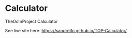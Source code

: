 # Calculator
TheOdinProject Calculator

See live site here:
https://sandreifo.github.io/TOP-Calculator/
